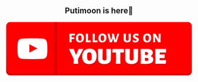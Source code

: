 <h2 align="center">Putimoon is here🥷</h2>

![youtube_follow](https://github.com/putimoon/putimoon/blob/main/images/youtube.png)
